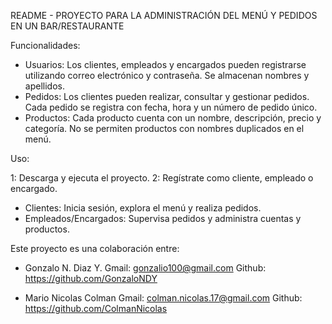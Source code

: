 README - PROYECTO PARA LA ADMINISTRACIÓN DEL MENÚ Y PEDIDOS EN UN BAR/RESTAURANTE

Funcionalidades:

- Usuarios: Los clientes, empleados y encargados pueden registrarse utilizando correo electrónico y contraseña. Se almacenan nombres y apellidos.
- Pedidos: Los clientes pueden realizar, consultar y gestionar pedidos. Cada pedido se registra con fecha, hora y un número de pedido único.
- Productos: Cada producto cuenta con un nombre, descripción, precio y categoría. No se permiten productos con nombres duplicados en el menú.

Uso:

1: Descarga y ejecuta el proyecto.
2: Regístrate como cliente, empleado o encargado.
- Clientes: Inicia sesión, explora el menú y realiza pedidos.
- Empleados/Encargados: Supervisa pedidos y administra cuentas y productos.

Este proyecto es una colaboración entre:

- Gonzalo N. Diaz Y.    Gmail: gonzalio100@gmail.com     Github: https://github.com/GonzaloNDY

- Mario Nicolas Colman        Gmail: colman.nicolas.17@gmail.com        Github: https://github.com/ColmanNicolas

